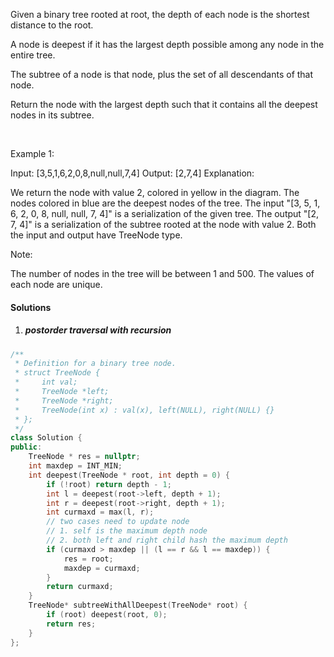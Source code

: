 Given a binary tree rooted at root, the depth of each node is the shortest distance to the root.

A node is deepest if it has the largest depth possible among any node in the entire tree.

The subtree of a node is that node, plus the set of all descendants of that node.

Return the node with the largest depth such that it contains all the deepest nodes in its subtree.

 

Example 1:

Input: [3,5,1,6,2,0,8,null,null,7,4]
Output: [2,7,4]
Explanation:



We return the node with value 2, colored in yellow in the diagram.
The nodes colored in blue are the deepest nodes of the tree.
The input "[3, 5, 1, 6, 2, 0, 8, null, null, 7, 4]" is a serialization of the given tree.
The output "[2, 7, 4]" is a serialization of the subtree rooted at the node with value 2.
Both the input and output have TreeNode type.
 

Note:

The number of nodes in the tree will be between 1 and 500.
The values of each node are unique.

#### Solutions

1. ##### postorder traversal with recursion

```c++
/**
 * Definition for a binary tree node.
 * struct TreeNode {
 *     int val;
 *     TreeNode *left;
 *     TreeNode *right;
 *     TreeNode(int x) : val(x), left(NULL), right(NULL) {}
 * };
 */
class Solution {
public:
    TreeNode * res = nullptr;
    int maxdep = INT_MIN;
    int deepest(TreeNode * root, int depth = 0) {
        if (!root) return depth - 1;
        int l = deepest(root->left, depth + 1);
        int r = deepest(root->right, depth + 1);
        int curmaxd = max(l, r);
        // two cases need to update node
        // 1. self is the maximum depth node
        // 2. both left and right child hash the maximum depth
        if (curmaxd > maxdep || (l == r && l == maxdep)) {
            res = root;
            maxdep = curmaxd;
        }
        return curmaxd;
    }
    TreeNode* subtreeWithAllDeepest(TreeNode* root) {
        if (root) deepest(root, 0);
        return res;
    }
};
```